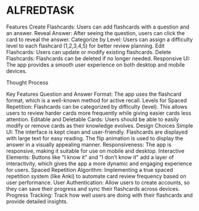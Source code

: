 # ALFREDTASK
Features
Create Flashcards: Users can add flashcards with a question and an answer.
Reveal Answer: After seeing the question, users can click the card to reveal the answer.
Categorize by Level: Users can assign a difficulty level to each flashcard (1,2,3,4,5) for better review planning.
Edit Flashcards: Users can update or modify existing flashcards.
Delete Flashcards: Flashcards can be deleted if no longer needed.
Responsive UI: The app provides a smooth user experience on both desktop and mobile devices.

Thought Process

Key Features
Question and Answer Format: The app uses the flashcard format, which is a well-known method for active recall.
Levels for Spaced Repetition: Flashcards can be categorized by difficulty (level). This allows users to review harder cards more frequently while giving easier cards less attention.
Editable and Deletable Cards: Users should be able to easily modify or remove cards as their knowledge evolves.
Design Choices
Simple UI: The interface is kept clean and user-friendly. Flashcards are displayed with large text for easy reading. The flip animation is used to display the answer in a visually appealing manner.
Responsiveness: The app is responsive, making it suitable for use on mobile and desktop.
Interactive Elements: Buttons like "I know it" and "I don’t know it" add a layer of interactivity, which gives the app a more dynamic and engaging experience for users.
Spaced Repetition Algorithm: Implementing a true spaced repetition system (like Anki) to automate card review frequency based on user performance.
User Authentication: Allow users to create accounts, so they can save their progress and sync their flashcards across devices.
Progress Tracking: Track how well users are doing with their flashcards and provide detailed insights.

